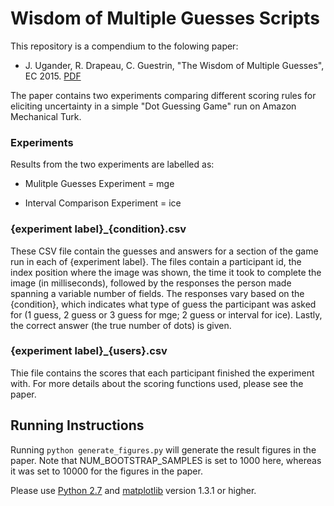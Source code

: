 # Wisdom of Multiple Guesses Scripts

This repository is a compendium to the folowing paper:

- J. Ugander, R. Drapeau, C. Guestrin, "The Wisdom of Multiple Guesses", EC 2015. [PDF](http://www.stanford.edu/~jugander/papers/ec15-multipleguesses.pdf)

The paper contains two experiments comparing different scoring rules for eliciting uncertainty in a simple "Dot Guessing Game" run on Amazon Mechanical Turk.

### Experiments

Results from the two experiments are labelled as:

- Mulitple Guesses Experiment = mge

- Interval Comparison Experiment = ice

### {experiment label}_{condition}.csv

These CSV file contain the guesses and answers for a section of the game run in each of {experiment label}. The files contain a participant id, the index position where the image was shown, the time it took to complete the image (in milliseconds), followed by the responses the person made spanning a variable number of fields. The responses vary based on the {condition}, which indicates what type of guess the participant was asked for (1 guess, 2 guess or 3 guess for mge; 2 guess or interval for ice). Lastly, the correct answer (the true number of dots) is given.

### {experiment label}_{users}.csv

Thie file contains the scores that each participant finished the experiment with. For more details about the scoring functions used, please see the paper.

## Running Instructions

Running `python generate_figures.py` will generate the result figures in the paper. Note that NUM_BOOTSTRAP_SAMPLES is set to 1000 here, whereas it was set to 10000 for the figures in the paper.

Please use [Python 2.7](https://www.python.org/download/releases/2.7/) and [matplotlib](http://matplotlib.org/) version 1.3.1 or higher.

